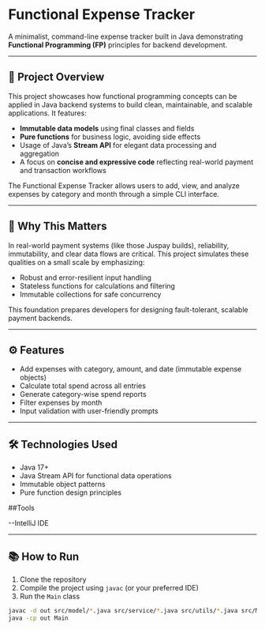 # Functional Expense Tracker

A minimalist, command-line expense tracker built in Java demonstrating **Functional Programming (FP)** principles for backend development.

---

## 🚀 Project Overview

This project showcases how functional programming concepts can be applied in Java backend systems to build clean, maintainable, and scalable applications. It features:

- **Immutable data models** using final classes and fields
- **Pure functions** for business logic, avoiding side effects
- Usage of Java’s **Stream API** for elegant data processing and aggregation
- A focus on **concise and expressive code** reflecting real-world payment and transaction workflows

The Functional Expense Tracker allows users to add, view, and analyze expenses by category and month through a simple CLI interface.

---

## 🎯 Why This Matters

In real-world payment systems (like those Juspay builds), reliability, immutability, and clear data flows are critical. This project simulates these qualities on a small scale by emphasizing:

- Robust and error-resilient input handling  
- Stateless functions for calculations and filtering  
- Immutable collections for safe concurrency  

This foundation prepares developers for designing fault-tolerant, scalable payment backends.

---

## ⚙️ Features

- Add expenses with category, amount, and date (immutable expense objects)  
- Calculate total spend across all entries  
- Generate category-wise spend reports  
- Filter expenses by month  
- Input validation with user-friendly prompts  

---

## 🛠️ Technologies Used

- Java 17+  
- Java Stream API for functional data operations  
- Immutable object patterns  
- Pure function design principles

##Tools

--IntelliJ IDE

---

## 📚 How to Run

1. Clone the repository  
2. Compile the project using `javac` (or your preferred IDE)  
3. Run the `Main` class  

```bash
javac -d out src/model/*.java src/service/*.java src/utils/*.java src/Main.java
java -cp out Main
